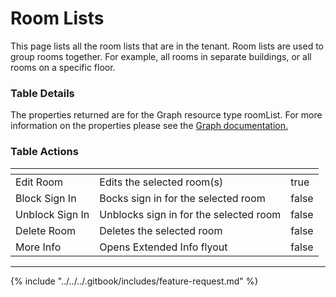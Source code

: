 # Room Lists

This page lists all the room lists that are in the tenant. Room lists are used to group rooms together. For example, all rooms in separate buildings, or all rooms on a specific floor.

### Table Details

The properties returned are for the Graph resource type roomList. For more information on the properties please see the [Graph documentation.](https://learn.microsoft.com/en-us/graph/api/resources/roomlist?view=graph-rest-1.0#properties)

### Table Actions

<table><thead><tr><th></th><th></th><th data-type="checkbox"></th></tr></thead><tbody><tr><td>Edit Room</td><td>Edits the selected room(s)</td><td>true</td></tr><tr><td>Block Sign In</td><td>Bocks sign in for the selected room</td><td>false</td></tr><tr><td>Unblock Sign In</td><td>Unblocks sign in for the selected room</td><td>false</td></tr><tr><td>Delete Room</td><td>Deletes the selected room</td><td>false</td></tr><tr><td>More Info</td><td>Opens Extended Info flyout</td><td>false</td></tr></tbody></table>

***

{% include "../../../.gitbook/includes/feature-request.md" %}
